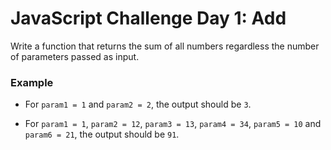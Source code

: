 # JavaScript Challenge Day 1: Add

Write a function that returns the sum of all numbers regardless the number of parameters passed as input.

### Example

- For `param1 = 1` and `param2 = 2`, the output should be `3`.

- For `param1 = 1`, `param2 = 12`, `param3 = 13`, `param4 = 34`, `param5 = 10` and `param6 = 21`, the output should be `91`.
